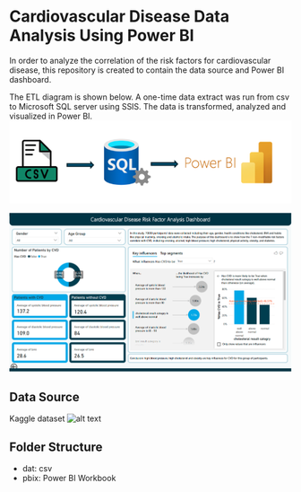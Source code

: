 # Cardiovascular Disease Data Analysis Using Power BI
In order to analyze the correlation of the risk factors for cardiovascular disease, this repository is created to contain the data source and Power BI dashboard.

The ETL diagram is shown below. A one-time data extract was run from csv to Microsoft SQL server using SSIS. The data is transformed, analyzed and visualized in Power BI.
![alt text](https://github.com/YiningHuang15/cardiovascular_disease_data_analysis/blob/main/viz/etl_diagram.png)

![alt text](https://github.com/YiningHuang15/cardiovascular_disease_data_analysis/blob/main/viz/pbi_cvd_dashboard.png)


## Data Source
Kaggle dataset
![alt text](https://www.kaggle.com/datasets/sulianova/cardiovascular-disease-dataset)

## Folder Structure
- dat: csv
- pbix: Power BI Workbook
